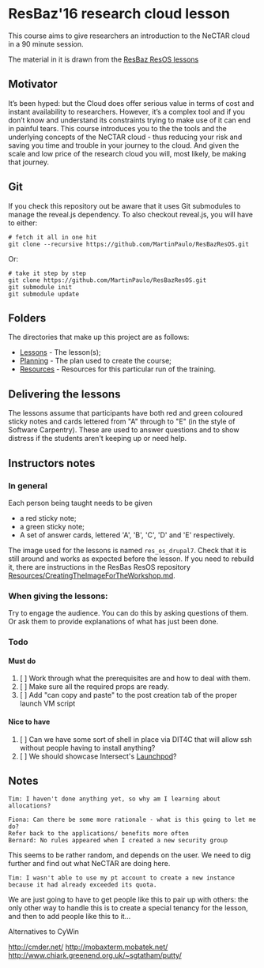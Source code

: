 # ResBaz'16 research cloud lesson

This course aims to give researchers an introduction to the NeCTAR cloud in a 90 minute session.

The material in it is drawn from the [ResBaz ResOS lessons](https://github.com/resbaz/nectar-cloud-lessons) 

## Motivator

It’s been hyped: but the Cloud does offer serious value in terms of cost and instant availability to researchers.
However, it’s a complex tool and if you don’t know and understand its constraints trying to make use of it can end
in painful tears. This course introduces you to the the tools and the underlying concepts of the NeCTAR cloud -
thus reducing your risk and saving you time and trouble in your journey to the cloud. And given the scale and low price 
of the research cloud you will, most likely, be making that journey.

## Git

If you check this repository out be aware that it uses Git submodules to manage the reveal.js dependency.
To also checkout reveal.js, you will have to either:

    # fetch it all in one hit
    git clone --recursive https://github.com/MartinPaulo/ResBazResOS.git

Or:

    # take it step by step
    git clone https://github.com/MartinPaulo/ResBazResOS.git
    git submodule init
    git submodule update

## Folders

The directories that make up this project are as follows:

* [Lessons](Lessons/) - The lesson(s);
* [Planning](Planning/lesson_plan.md) - The plan used to create the course;
* [Resources](Resources/) - Resources for this particular run of the training.

## Delivering the lessons

The lessons assume that participants have both red and green coloured sticky notes and cards lettered from "A" through
to "E" (in the style of Software Carpentry). These are used to answer questions and to show distress if the students
aren't keeping up or need help.

## Instructors notes

### In general

Each person being taught needs to be given 

* a red sticky note;
* a green sticky note;
* A set of answer cards, lettered 'A', 'B', 'C', 'D' and 'E' respectively.

The image used for the lessons is named `res_os_drupal7`. Check that it is still around and works
as expected before the lesson. If you need to rebuild it, there are instructions in the ResBas ResOS repository
[Resources/CreatingTheImageForTheWorkshop.md](https://github.com/resbaz/nectar-cloud-lessons/blob/master/Resources/CreatingTheImageForTheWorkshop.md).

### When giving the lessons:

Try to engage the audience. You can do this by asking questions of them. Or ask them to provide explanations of
what has just been done.

### Todo

#### Must do

1. [ ] Work through what the prerequisites are and how to deal with them.
1. [ ] Make sure all the required props are ready.
1. [ ] Add "can copy and paste" to the post creation tab of the proper launch VM script

#### Nice to have

1. [ ] Can we have some sort of shell in place via DIT4C that will allow ssh without people having to install
       anything?
1. [ ] We should showcase Intersect's [Launchpod](https://launchpod.intersect.org.au/)? 

## Notes

    Tim: I haven't done anything yet, so why am I learning about allocations?

    Fiona: Can there be some more rationale - what is this going to let me do? 
    Refer back to the applications/ benefits more often
    Bernard: No rules appeared when I created a new security group
    
This seems to be rather random, and depends on the user. We need to dig further and find out what NeCTAR are doing here.

    Tim: I wasn't able to use my pt account to create a new instance because it had already exceeded its quota.

We are just going to have to get people like this to pair up with others: the only other way to handle this is
to create a special tenancy for the lesson, and then to add people like this to it...

Alternatives to CyWin

http://cmder.net/
http://mobaxterm.mobatek.net/
http://www.chiark.greenend.org.uk/~sgtatham/putty/
